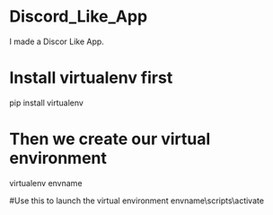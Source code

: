 # Discord_Like_App

I made a Discor Like App. 

# Install virtualenv first
pip install virtualenv

# Then we create our virtual environment
virtualenv envname

#Use this to launch the virtual environment
envname\scripts\activate
